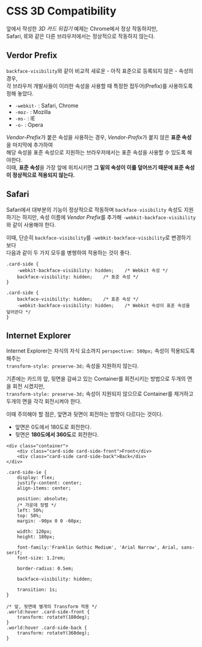 # CSS 3D Compatibility

앞에서 작성한 *3D 카드 뒤집기* 예제는 Chrome에서 정상 작동하지만,  
Safari, IE와 같은 다른 브라우저에서는 정상적으로 작동하지 않는다.

## Verdor Prefix
 
`backface-visibility`와 같이 비교적 새로운 - 아직 표준으로 등록되지 않은 - 속성의 경우,  
각 브라우저 개발사들이 이러한 속성을 사용할 때 특정한 접두어(Prefix)를 사용하도록 정해 놓았다.

- `-webkit-` : Safari, Chrome
- `-moz-` : Mozilla
- `-ms-` : IE
- `-o-` : Opera

*Vendor-Prefix*가 붙은 속성을 사용하는 경우, *Vendor-Prefix*가 붙지 않은 **표준 속성**을 마지막에 추가하여  
해당 속성을 표준 속성으로 지원하는 브라우저에서는 표준 속성을 사용할 수 있도록 해야한다.  
이때, **표준 속성**을 가장 앞에 위치시키면 **그 밑의 속성이 이를 덮어쓰기 때문에 표준 속성이 정상적으로 적용되지 않는다.**

## Safari

Safari에서 대부분의 기능이 정상적으로 작동하며 `backface-visibility` 속성도 지원하기는 하지만,
속성 이름에 *Vendor Prefix*를 추가해 `-webkit-backface-visibility`와 같이 사용해야 한다.

이때, 단순히 `backface-visibility`를 `-webkit-backface-visibility`로 변경하기 보다  
다음과 같이 두 가지 모두를 병행하여 적용하는 것이 좋다.

```
.card-side {
    -webkit-backface-visibility: hidden;    /* Webkit 속성 */
    backface-visibility: hidden;    /* 표준 속성 */
}
```

```
.card-side {
    backface-visibility: hidden;    /* 표준 속성 */
    -webkit-backface-visibility: hidden;    /* Webkit 속성이 표준 속성을 덮어쓴다 */
}
```

## Internet Explorer

Internet Explorer는 자식의 자식 요소까지 `perspective: 500px;` 속성이 적용되도록 해주는  
`transform-style: preserve-3d;` 속성을 지원하지 않는다.

기존에는 카드의 앞, 뒷면을 감싸고 있는 Container를 회전시키는 방법으로 두개의 면을 회전 시켰지만,  
`transform-style: preserve-3d;` 속성이 지원되지 않으므로 Container를 제거하고 두개의 면을 각각 회전시켜야 한다.

이때 주의해야 할 점은, 앞면과 뒷면이 회전하는 방향이 다르다는 것이다.

- 앞면은 0도에서 180도로 회전한다.
- 뒷면은 **180도에서 360도**로 회전한다.

```
<div class="container">
    <div class="card-side card-side-front">Front</div>
    <div class="card-side card-side-back">Back</div>
</div>
```

```
.card-side-ie {
    display: flex;
    justify-content: center;
    align-items: center;

    position: absolute;
    /* 가운데 정렬 */
    left: 50%;
    top: 50%;
    margin: -90px 0 0 -60px;  

    width: 120px;
    height: 180px;

    font-family:'Franklin Gothic Medium', 'Arial Narrow', Arial, sans-serif;
    font-size: 1.2rem;

    border-radius: 0.5em;

    backface-visibility: hidden;

    transition: 1s;
}
```

```
/* 앞, 뒷면에 별개의 Transform 적용 */
.world:hover .card-side-front {
    transform: rotateY(180deg);
}
.world:hover .card-side-back {
    transform: rotateY(360deg);
}
```